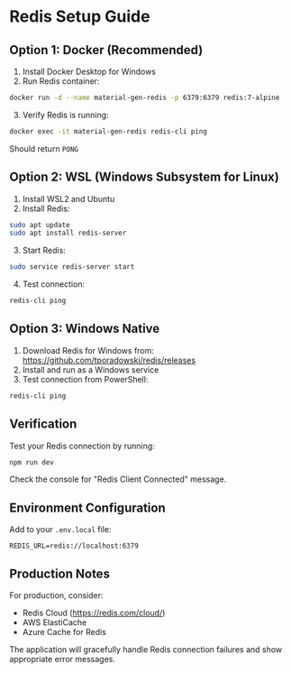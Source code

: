 # Redis Setup Guide

## Option 1: Docker (Recommended)

1. Install Docker Desktop for Windows
2. Run Redis container:
```bash
docker run -d --name material-gen-redis -p 6379:6379 redis:7-alpine
```

3. Verify Redis is running:
```bash
docker exec -it material-gen-redis redis-cli ping
```
Should return `PONG`

## Option 2: WSL (Windows Subsystem for Linux)

1. Install WSL2 and Ubuntu
2. Install Redis:
```bash
sudo apt update
sudo apt install redis-server
```

3. Start Redis:
```bash
sudo service redis-server start
```

4. Test connection:
```bash
redis-cli ping
```

## Option 3: Windows Native

1. Download Redis for Windows from: https://github.com/tporadowski/redis/releases
2. Install and run as a Windows service
3. Test connection from PowerShell:
```bash
redis-cli ping
```

## Verification

Test your Redis connection by running:
```bash
npm run dev
```

Check the console for "Redis Client Connected" message.

## Environment Configuration

Add to your `.env.local` file:
```
REDIS_URL=redis://localhost:6379
```

## Production Notes

For production, consider:
- Redis Cloud (https://redis.com/cloud/)
- AWS ElastiCache
- Azure Cache for Redis

The application will gracefully handle Redis connection failures and show appropriate error messages. 